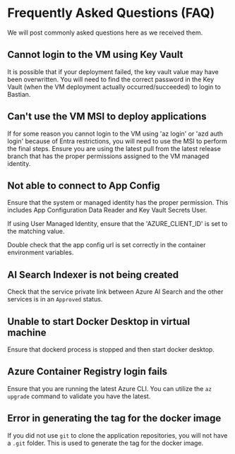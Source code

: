 # Frequently Asked Questions (FAQ)

We will post commonly asked questions here as we received them.

## Cannot login to the VM using Key Vault

It is possible that if your deployment failed, the key vault value may have been overwritten.  You will need to find the correct password in the Key Vault (when the VM deployment actually occurred/succeeded) to login to Bastian.

## Can't use the VM MSI to deploy applications

If for some reason you cannot login to the VM using 'az login' or 'azd auth login' because of Entra restrictions, you will need to use the MSI to perform the final steps.  Ensure you are using the latest pull from the latest release branch that has the proper permissions assigned to the VM managed identity.

## Not able to connect to App Config

Ensure that the system or managed identity has the proper permission.  This includes App Configuration Data Reader and Key Vault Secrets User.

If using User Managed Identity, ensure that the 'AZURE_CLIENT_ID' is set to the matching value.

Double check that the app config url is set correctly in the container environment variables.

## AI Search Indexer is not being created

Check that the service private link between Azure AI Search and the other services is in an `Approved` status.

## Unable to start Docker Desktop in virtual machine

Ensure that dockerd process is stopped and then start docker desktop.

## Azure Container Registry login fails

Ensure that you are running the latest Azure CLI.  You can utilize the `az upgrade` command to validate you have the latest.

## Error in generating the tag for the docker image

If you did not use `git` to clone the application repositories, you will not have a `.git` folder.  This is used to generate the tag for the docker image.
